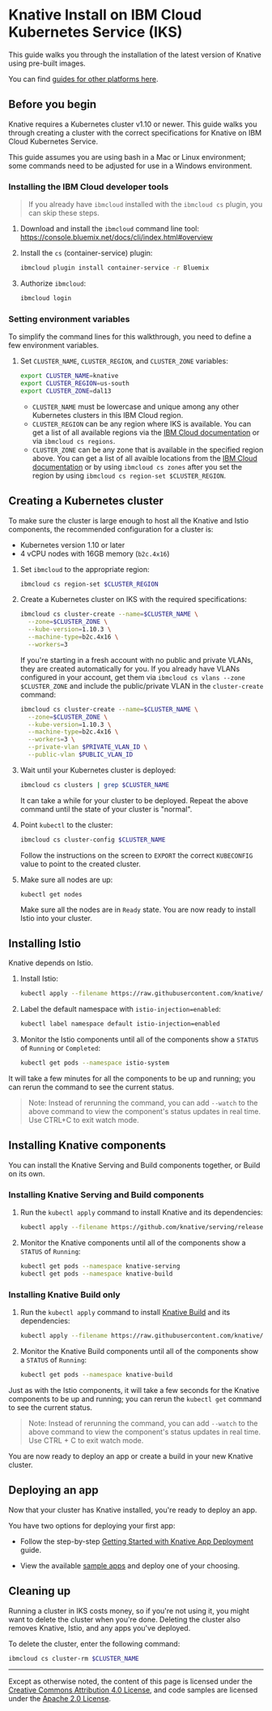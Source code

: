 # Knative Install on IBM Cloud Kubernetes Service (IKS)

This guide walks you through the installation of the latest version of Knative
using pre-built images.

You can find [guides for other platforms here](README.md).

## Before you begin

Knative requires a Kubernetes cluster v1.10 or newer. This guide walks you
through creating a cluster with the correct specifications for Knative on IBM
Cloud Kubernetes Service.

This guide assumes you are using bash in a Mac or Linux environment; some
commands need to be adjusted for use in a Windows environment.

### Installing the IBM Cloud developer tools

> If you already have `ibmcloud` installed with the `ibmcloud cs` plugin, you
> can skip these steps.

1.  Download and install the `ibmcloud` command line tool:
    https://console.bluemix.net/docs/cli/index.html#overview

1.  Install the `cs` (container-service) plugin:
    ```bash
    ibmcloud plugin install container-service -r Bluemix
    ```
1.  Authorize `ibmcloud`:
    ```bash
    ibmcloud login
    ```

### Setting environment variables

To simplify the command lines for this walkthrough, you need to define a few
environment variables.

1.  Set `CLUSTER_NAME`, `CLUSTER_REGION`, and `CLUSTER_ZONE` variables:

    ```bash
    export CLUSTER_NAME=knative
    export CLUSTER_REGION=us-south
    export CLUSTER_ZONE=dal13
    ```

    - `CLUSTER_NAME` must be lowercase and unique among any other Kubernetes
      clusters in this IBM Cloud region.
    - `CLUSTER_REGION` can be any region where IKS is available. You can get a
      list of all available regions via the
      [IBM Cloud documentation](https://console.bluemix.net/docs/containers/cs_regions.html#regions-and-zones)
      or via `ibmcloud cs regions`.
    - `CLUSTER_ZONE` can be any zone that is available in the specified region
      above. You can get a list of all avaible locations from the
      [IBM Cloud documentation](https://console.bluemix.net/docs/containers/cs_regions.html#zones)
      or by using `ibmcloud cs zones` after you set the region by using
      `ibmcloud cs region-set $CLUSTER_REGION`.

## Creating a Kubernetes cluster

To make sure the cluster is large enough to host all the Knative and Istio
components, the recommended configuration for a cluster is:

- Kubernetes version 1.10 or later
- 4 vCPU nodes with 16GB memory (`b2c.4x16`)

1.  Set `ibmcloud` to the appropriate region:
    ```bash
    ibmcloud cs region-set $CLUSTER_REGION
    ```
1.  Create a Kubernetes cluster on IKS with the required specifications:

    ```bash
    ibmcloud cs cluster-create --name=$CLUSTER_NAME \
      --zone=$CLUSTER_ZONE \
      --kube-version=1.10.3 \
      --machine-type=b2c.4x16 \
      --workers=3
    ```

    If you're starting in a fresh account with no public and private VLANs, they
    are created automatically for you. If you already have VLANs configured
    in your account, get them via `ibmcloud cs vlans --zone $CLUSTER_ZONE` and
    include the public/private VLAN in the `cluster-create` command:

    ```bash
    ibmcloud cs cluster-create --name=$CLUSTER_NAME \
      --zone=$CLUSTER_ZONE \
      --kube-version=1.10.3 \
      --machine-type=b2c.4x16 \
      --workers=3 \
      --private-vlan $PRIVATE_VLAN_ID \
      --public-vlan $PUBLIC_VLAN_ID
    ```

1.  Wait until your Kubernetes cluster is deployed:

    ```bash
    ibmcloud cs clusters | grep $CLUSTER_NAME
    ```

    It can take a while for your cluster to be deployed. Repeat the above
    command until the state of your cluster is "normal".

1.  Point `kubectl` to the cluster:

    ```bash
    ibmcloud cs cluster-config $CLUSTER_NAME
    ```

    Follow the instructions on the screen to `EXPORT` the correct `KUBECONFIG` value
    to point to the created cluster.

1.  Make sure all nodes are up:

    ```
    kubectl get nodes
    ```

    Make sure all the nodes are in `Ready` state. You are now ready to install Istio
    into your cluster.

## Installing Istio

Knative depends on Istio.

1.  Install Istio:
    ```bash
    kubectl apply --filename https://raw.githubusercontent.com/knative/serving/v0.2.1/third_party/istio-1.0.2/istio.yaml
    ```
1.  Label the default namespace with `istio-injection=enabled`:
    ```bash
    kubectl label namespace default istio-injection=enabled
    ```
1.  Monitor the Istio components until all of the components show a `STATUS` of
    `Running` or `Completed`:
    ```bash
    kubectl get pods --namespace istio-system
    ```

It will take a few minutes for all the components to be up and running; you can
rerun the command to see the current status.

> Note: Instead of rerunning the command, you can add `--watch` to the above
> command to view the component's status updates in real time. Use CTRL+C to
> exit watch mode.

## Installing Knative components

You can install the Knative Serving and Build components together, or Build on its own.

### Installing Knative Serving and Build components

1. Run the `kubectl apply` command to install Knative and its dependencies:
    ```bash
    kubectl apply --filename https://github.com/knative/serving/releases/download/v0.2.1/release.yaml
    ```
1. Monitor the Knative components until all of the components show a
   `STATUS` of `Running`:
    ```bash
    kubectl get pods --namespace knative-serving
    kubectl get pods --namespace knative-build
    ```

### Installing Knative Build only

1. Run the `kubectl apply` command to install
   [Knative Build](https://github.com/knative/build) and its dependencies:
    ```bash
    kubectl apply --filename https://raw.githubusercontent.com/knative/serving/v0.2.1/third_party/config/build/release.yaml
    ```
1. Monitor the Knative Build components until all of the components show a
   `STATUS` of `Running`:
    ```bash
    kubectl get pods --namespace knative-build

Just as with the Istio components, it will take a few seconds for the Knative
components to be up and running; you can rerun the `kubectl get` command to see
the current status.

> Note: Instead of rerunning the command, you can add `--watch` to the above
  command to view the component's status updates in real time. Use CTRL + C to
  exit watch mode.

You are now ready to deploy an app or create a build in your new Knative
cluster.

## Deploying an app

Now that your cluster has Knative installed, you're ready to deploy an app.

You have two options for deploying your first app:

- Follow the step-by-step
  [Getting Started with Knative App Deployment](getting-started-knative-app.md)
  guide.

- View the available [sample apps](../serving/samples) and deploy one of your
  choosing.

## Cleaning up

Running a cluster in IKS costs money, so if you're not using it, you might
want to delete the cluster when you're done. Deleting the cluster also removes
Knative, Istio, and any apps you've deployed.

To delete the cluster, enter the following command:

```bash
ibmcloud cs cluster-rm $CLUSTER_NAME
```

---

Except as otherwise noted, the content of this page is licensed under the
[Creative Commons Attribution 4.0 License](https://creativecommons.org/licenses/by/4.0/),
and code samples are licensed under the
[Apache 2.0 License](https://www.apache.org/licenses/LICENSE-2.0).

